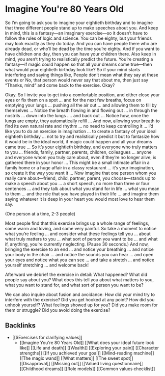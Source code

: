 # Imagine You're 80 Years Old
So I’m going to ask you to imagine your eightieth birthday and to imagine that three different people stand up to make speeches about you. And keep in mind, this is a fantasy—an imaginary exercise—so it doesn’t have to follow the rules of logic and science. You can be eighty, but your friends may look exactly as they do today. And you can have people there who are already dead, or who’ll be dead by the time you’re eighty. And if you want to have children one day, then you can have your children there. Also keep in mind, you aren’t trying to realistically predict the future. You’re creating a fantasy—if magic could happen so that all your dreams come true—then what would your eightieth birthday look like? So if your mind starts interfering and saying things like, People don’t mean what they say at these events or No, that person would never say that about me, then just say “Thanks, mind” and come back to the exercise. Okay?

Okay. So I invite you to get into a comfortable position, and either close your eyes or fix them on a spot … and for the next few breaths, focus on emptying your lungs … pushing all the air out … and allowing them to fill by themselves … Notice the breath flowing in and flowing out … in through the nostrils … down into the lungs …. and back out … Notice how, once the lungs are empty, they automatically refill … And now, allowing your breath to find its own natural rate and rhythm … no need to keep controlling it … I’d like you to do an exercise in imagination … to create a fantasy of your ideal eightieth birthday … not to try and realistically predict it but to fantasize how it would be in the ideal world, if magic could happen and all your dreams came true … So it’s your eightieth birthday, and everyone who truly matters to you … friends, family, partner, parents, children, colleagues … anyone and everyone whom you truly care about, even if they’re no longer alive, is gathered there in your honor … This might be a small intimate affair in a family home or a huge affair in a classy restaurant … it’s your imagination, so create it the way you want it … Now imagine that one person whom you really care about—friend, child, partner, parent, you choose—stands up to make a speech about you … a short speech, no more than three or four sentences … and they talk about what you stand for in life … what you mean to them … and the role that you have played in their life … and imagine them saying whatever it is deep in your heart you would most love to hear them say.

(One person at a time, 2-3 people)

Most people find that this exercise brings up a whole range of feelings, some warm and loving, and some very painful. So take a moment to notice what you’re feeling … and consider what these feelings tell you … about what truly matters to you … what sort of person you want to be … and what if, anything, you’re currently neglecting. (Pause 30 seconds.) And now, bringing the exercise to an end … and notice your breathing … and notice your body in the chair … and notice the sounds you can hear … and open your eyes and notice what you can see … and take a stretch … and notice yourself stretching … and welcome back!

Afterward we debrief the exercise in detail: What happened? What did people say about you? What does this tell you about what matters to you, what you want to stand for, and what sort of person you want to be?

We can also inquire about fusion and avoidance: How did your mind try to interfere with the exercise? Did you get hooked at any point? How did you unhook yourself? What feelings showed up for you? Did you make room for them or struggle? Did you avoid doing the exercise?

## Backlinks
* [[$Exercises for clarifying values]]
	* [[Imagine You're 80 Years Old]]
[[What does your ideal future look like]]
[[Life and death]]
[[Wealth]]
[[Exploring your pain]]
[[Character strengths]]
[[If you achieved your goal]]
[[Mind-reading machine]]
[[The magic wand]]
[[What matters]]
[[The sweet spot]]
[[Disapproval]]
[[Missing out]]
[[Valued living questionnaire]]
[[Childhood dreams]]
[[Role models]]
[[Common values checklist]]

<!-- #Life -->

<!-- {BearID:68752A08-65D4-4065-A0AD-586AF59478CD-15756-00001303C0A44EA6} -->
